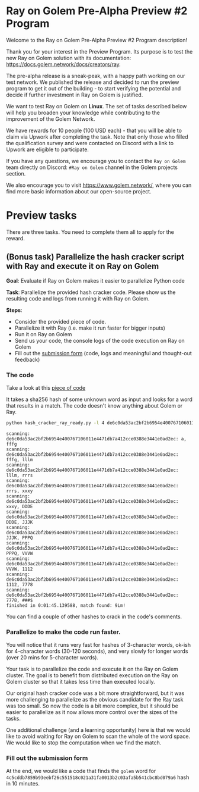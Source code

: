 # Ray on Golem Pre-Alpha Preview #2 Program

Welcome to the Ray on Golem Pre-Alpha Preview #2 Program description!

Thank you for your interest in the Preview Program. 
Its purpose is to test the new Ray on Golem solution with its documentation: https://docs.golem.network/docs/creators/ray.

The pre-alpha release is a sneak-peak, with a happy path working on our test network. We published the release and decided 
to run the preview program to get it out of the building - to start verifying the potential 
and decide if further investment in Ray on Golem is justified.

We want to test Ray on Golem on **Linux**.
The set of tasks described below will help you broaden your knowledge while contributing to the improvement of the Golem Network. 

We have rewards for 10 people (100 USD each) - that you will be able to claim via Upwork after completing the task. 
Note that only those who filled the qualification survey and were contacted on Discord with a link to Upwork are eligible to participate.

If you have any questions, we encourage you to contact the `Ray on Golem` team directly on Discord: `#Ray on Golem` channel in the Golem projects section.

We also encourage you to visit https://www.golem.network/, where you can find more basic information about our open-source project.

# Preview tasks

There are three tasks. You need to complete them all to apply for the reward.

## (Bonus task) Parallelize the hash cracker script with Ray and execute it on Ray on Golem

**Goal**: Evaluate if Ray on Golem makes it easier to parallelize Python code

**Task**: Parallelize the provided hash cracker code. Please show us the resulting code and logs from running it with Ray on Golem.

**Steps**:
- Consider the provided piece of code.
- Parallelize it with Ray (i.e. make it run faster for bigger inputs)
- Run it on Ray on Golem
- Send us your code, the console logs of the code execution on Ray on Golem
- Fill out the [submission form](todo) (code, logs and meaningful and thought-out feedback)

### The code
Take a look at this [piece of code](https://github.com/golemfactory/ray-on-golem/raw/main/examples/hash_cracker_ray_ready.py)

It takes a sha256 hash of some unknown word as input and looks for a word that results in a match.
The code doesn't know anything about Golem or Ray.

```bash
python hash_cracker_ray_ready.py -l 4 de6c0da53ac2bf2b6954e400767106011e4471db7a412cce0388e3441e0ad2ec
```
```
scanning: de6c0da53ac2bf2b6954e400767106011e4471db7a412cce0388e3441e0ad2ec: a, fffg
scanning: de6c0da53ac2bf2b6954e400767106011e4471db7a412cce0388e3441e0ad2ec: fffg, lllm
scanning: de6c0da53ac2bf2b6954e400767106011e4471db7a412cce0388e3441e0ad2ec: lllm, rrrs
scanning: de6c0da53ac2bf2b6954e400767106011e4471db7a412cce0388e3441e0ad2ec: rrrs, xxxy
scanning: de6c0da53ac2bf2b6954e400767106011e4471db7a412cce0388e3441e0ad2ec: xxxy, DDDE
scanning: de6c0da53ac2bf2b6954e400767106011e4471db7a412cce0388e3441e0ad2ec: DDDE, JJJK
scanning: de6c0da53ac2bf2b6954e400767106011e4471db7a412cce0388e3441e0ad2ec: JJJK, PPPQ
scanning: de6c0da53ac2bf2b6954e400767106011e4471db7a412cce0388e3441e0ad2ec: PPPQ, VVVW
scanning: de6c0da53ac2bf2b6954e400767106011e4471db7a412cce0388e3441e0ad2ec: VVVW, 1112
scanning: de6c0da53ac2bf2b6954e400767106011e4471db7a412cce0388e3441e0ad2ec: 1112, 7778
scanning: de6c0da53ac2bf2b6954e400767106011e4471db7a412cce0388e3441e0ad2ec: 7778, ###$
finished in 0:01:45.139588, match found: 9Lm!
```

You can find a couple of other hashes to crack in the code's comments.

### Parallelize to make the code run faster.

You will notice that it runs very fast for hashes of 3-character words, ok-ish for 4-character words (30-120 seconds), and very slowly for longer words (over 20 mins for 5-character words).

Your task is to parallelize the code and execute it on the Ray on Golem cluster.
The goal is to benefit from distributed execution on the Ray on Golem cluster so that it takes less time than executed locally.

Our original hash cracker code was a bit more straightforward, but it was more challenging to parallelize as the obvious candidate for the Ray task was too small.
So now the code is a bit more complex, but it should be easier to parallelize as it now allows more control over the sizes of the tasks.

One additional challenge (and a learning opportunity) here is that we would like to avoid waiting for Ray on Golem to scan the whole of the word space.
We would like to stop the computation when we find the match.

### Fill out the submission form

At the end, we would like a code that finds the `golem` word for `4c5cddb7859b93eebf26c551518c021a31fa0013b2c03afa5b541cbc8bd079a6` hash in 10 minutes.

